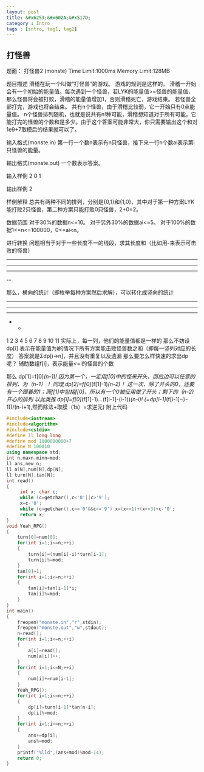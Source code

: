 ```yaml
---
layout: post
title: &#x6253;&#x602A;&#x517D; 
category : Intro  
tags : [intro, tag1, tag2]
---
```


## &#x6253;&#x602A;&#x517D;

&#x9898;&#x9762;&#xFF1A;
&#x6253;&#x602A;&#x517D;2 (monste)
Time Limit:1000ms   Memory Limit:128MB


&#x9898;&#x76EE;&#x63CF;&#x8FF0;
&#x6ED1;&#x7A3D;&#x5728;&#x73A9;&#x4E00;&#x4E2A;&#x53EB;&#x505A;&#x201C;&#x6253;&#x602A;&#x517D;&#x201D;&#x7684;&#x6E38;&#x620F;&#x3002;
&#x6E38;&#x620F;&#x7684;&#x89C4;&#x5219;&#x662F;&#x8FD9;&#x6837;&#x7684;&#x3002;
&#x6ED1;&#x7A3D;&#x4E00;&#x5F00;&#x59CB;&#x4F1A;&#x6709;&#x4E00;&#x4E2A;&#x521D;&#x59CB;&#x7684;&#x80FD;&#x91CF;&#x503C;&#x3002;&#x6BCF;&#x6B21;&#x9047;&#x5230;&#x4E00;&#x4E2A;&#x602A;&#x517D;&#xFF0C;&#x82E5;LYK&#x7684;&#x80FD;&#x91CF;&#x503C;>=&#x602A;&#x517D;&#x7684;&#x80FD;&#x91CF;&#x503C;&#xFF0C;&#x90A3;&#x4E48;&#x602A;&#x517D;&#x5C06;&#x4F1A;&#x88AB;&#x6253;&#x8D25;&#xFF0C;&#x6ED1;&#x7A3D;&#x7684;&#x80FD;&#x91CF;&#x503C;&#x589E;&#x52A0;1&#xFF0C;&#x5426;&#x5219;&#x6ED1;&#x7A3D;&#x6B7B;&#x4EA1;&#xFF0C;&#x6E38;&#x620F;&#x7ED3;&#x675F;&#x3002;
&#x82E5;&#x602A;&#x517D;&#x5168;&#x90E8;&#x6253;&#x5B8C;&#xFF0C;&#x6E38;&#x620F;&#x4E5F;&#x5C06;&#x4F1A;&#x7ED3;&#x675F;&#x3002;
&#x5171;&#x6709;n&#x4E2A;&#x602A;&#x517D;&#xFF0C;&#x7531;&#x4E8E;&#x6ED1;&#x7A3D;&#x6BD4;&#x8F83;&#x5F31;&#xFF0C;&#x5B83;&#x4E00;&#x5F00;&#x59CB;&#x53EA;&#x6709;0&#x70B9;&#x80FD;&#x91CF;&#x503C;&#x3002;
n&#x4E2A;&#x602A;&#x517D;&#x6392;&#x5217;&#x968F;&#x673A;&#xFF0C;&#x4E5F;&#x5C31;&#x662F;&#x8BF4;&#x5171;&#x6709;n!&#x79CD;&#x53EF;&#x80FD;&#xFF0C;&#x6ED1;&#x7A3D;&#x60F3;&#x77E5;&#x9053;&#x5BF9;&#x4E8E;&#x6240;&#x6709;&#x53EF;&#x80FD;&#xFF0C;&#x5B83;&#x80FD;&#x6253;&#x5B8C;&#x7684;&#x602A;&#x517D;&#x7684;&#x4E2A;&#x6570;&#x548C;&#x662F;&#x591A;&#x5C11;&#x3002;&#x7531;&#x4E8E;&#x8FD9;&#x4E2A;&#x7B54;&#x6848;&#x53EF;&#x80FD;&#x975E;&#x5E38;&#x5927;&#xFF0C;&#x4F60;&#x53EA;&#x9700;&#x8981;&#x8F93;&#x51FA;&#x8FD9;&#x4E2A;&#x548C;&#x5BF9;1e9+7&#x53D6;&#x6A21;&#x540E;&#x7684;&#x7ED3;&#x679C;&#x5C31;&#x53EF;&#x4EE5;&#x4E86;&#x3002;


&#x8F93;&#x5165;&#x683C;&#x5F0F;(monste.in) 
&#x7B2C;&#x4E00;&#x884C;&#x4E00;&#x4E2A;&#x6570;n&#x8868;&#x793A;&#x6709;n&#x53EA;&#x602A;&#x517D;&#xFF0C;&#x63A5;&#x4E0B;&#x6765;&#x4E00;&#x884C;n&#x4E2A;&#x6570;ai&#x8868;&#x793A;&#x7B2C;i&#x53EA;&#x602A;&#x517D;&#x7684;&#x80FD;&#x91CF;&#x3002;


&#x8F93;&#x51FA;&#x683C;&#x5F0F;(monste.out)
&#x4E00;&#x4E2A;&#x6570;&#x8868;&#x793A;&#x7B54;&#x6848;&#x3002; 


&#x8F93;&#x5165;&#x6837;&#x4F8B;
2
0 1


&#x8F93;&#x51FA;&#x6837;&#x4F8B;
2


&#x6837;&#x4F8B;&#x89E3;&#x91CA;
&#x603B;&#x5171;&#x6709;&#x4E24;&#x79CD;&#x4E0D;&#x540C;&#x7684;&#x6392;&#x5217;&#xFF0C;&#x5206;&#x522B;&#x662F;{0,1}&#x548C;{1,0}&#xFF0C;&#x5176;&#x4E2D;&#x5BF9;&#x4E8E;&#x7B2C;&#x4E00;&#x79CD;&#x65B9;&#x6848;LYK&#x80FD;&#x6253;&#x8D25;2&#x53EA;&#x602A;&#x517D;&#xFF0C;&#x7B2C;&#x4E8C;&#x79CD;&#x65B9;&#x6848;&#x53EA;&#x80FD;&#x6253;&#x8D25;0&#x53EA;&#x602A;&#x517D;&#xFF0C;2+0=2&#x3002;


&#x6570;&#x636E;&#x8303;&#x56F4;
&#x5BF9;&#x4E8E;30%&#x7684;&#x6570;&#x636E;n<=10&#x3002;
&#x5BF9;&#x4E8E;&#x53E6;&#x5916;30%&#x7684;&#x6570;&#x636E;ai<=5&#x3002;
&#x5BF9;&#x4E8E;100%&#x7684;&#x6570;&#x636E;1<=n<=100000&#xFF0C;0<=ai<n&#x3002; 

&#x8FDB;&#x884C;&#x8F6C;&#x6362;
&#x95EE;&#x9898;&#x76F8;&#x5F53;&#x4E8E;&#x5BF9;&#x4E8E;&#x4E00;&#x4E9B;&#x957F;&#x5EA6;&#x4E0D;&#x4E00;&#x7684;&#x7EBF;&#x6BB5;&#xFF0C;&#x6C42;&#x5176;&#x957F;&#x5EA6;&#x548C;&#xFF08;&#x6BD4;&#x5982;&#x7528;-&#x6765;&#x8868;&#x793A;&#x53EF;&#x51FB;&#x8D25;&#x7684;&#x602A;&#x517D;&#xFF09;

---------
-----
-----------
--

&#x90A3;&#x4E48;&#xFF0C;&#x6A2A;&#x5411;&#x7684;&#x7EDF;&#x8BA1;&#xFF08;&#x5373;&#x679A;&#x4E3E;&#x6BCF;&#x79CD;&#x65B9;&#x6848;&#x7136;&#x540E;&#x6C42;&#x89E3;&#xFF09;&#xFF0C;&#x53EF;&#x4EE5;&#x8F6C;&#x5316;&#x6210;&#x7AD6;&#x5411;&#x7684;&#x7EDF;&#x8BA1;

-    -    -    -   -   -   -   -   -
-    -    -    -   -
-    -    -    -   -   -   -   -   -   -   -
-    -
1   2    3   4   5  6   7  8   9  10  11
&#x5B9E;&#x9645;&#x4E0A;&#xFF0C;&#x6BCF;&#x4E00;&#x5217;&#xFF0C;&#x4ED6;&#x4EEC;&#x7684;&#x80FD;&#x91CF;&#x503C;&#x90FD;&#x662F;&#x4E00;&#x6837;&#x7684;
&#x90A3;&#x4E48;&#x4E0D;&#x59A8;&#x8BBE;dp[i] &#x8868;&#x793A;&#x5728;&#x80FD;&#x91CF;&#x503C;&#x4E3A;i&#x7684;&#x60C5;&#x51B5;&#x4E0B;&#x6240;&#x6709;&#x65B9;&#x6848;&#x80FD;&#x51FB;&#x8D25;&#x602A;&#x517D;&#x6570;&#x4E4B;&#x548C;&#xFF08;&#x5373;&#x6BCF;&#x4E00;&#x7AD6;&#x5217;&#x5BF9;&#x5E94;&#x7684;&#x957F;&#x5EA6;&#xFF09;
&#x7B54;&#x6848;&#x5C31;&#x662F;&#x03A3;dp[i&#x2192;n]&#xFF0C;&#x5E76;&#x4E14;&#x6CA1;&#x6709;&#x91CD;&#x590D;&#x4EE5;&#x53CA;&#x9057;&#x6F0F;
&#x90A3;&#x4E48;&#x8981;&#x600E;&#x4E48;&#x6837;&#x5FEB;&#x901F;&#x7684;&#x6C42;&#x51FA;dp&#x5462;&#xFF1F;
&#x8F85;&#x52A9;&#x6570;&#x7EC4;f[i]&#xFF0C;&#x8868;&#x793A;&#x80FD;&#x91CF;<=i&#x7684;&#x602A;&#x517D;&#x7684;&#x4E2A;&#x6570;

&#x90A3;&#x4E48; dp[1]=f[0]*(n-1)!
&#x56E0;&#x4E3A;&#x7B2C;&#x4E00;&#x4E2A;&#xFF0C;&#x4E00;&#x5B9A;&#x7528;f[0]&#x4E2D;&#x7684;&#x602A;&#x6765;&#x5F00;&#x5934;&#xFF0C;&#x800C;&#x540E;&#x8FB9;&#x53EF;&#x4EE5;&#x4EFB;&#x610F;&#x7684;&#x6392;&#x5217;&#xFF0C;&#x4E3A;&#xFF08;n-1&#xFF09;&#xFF01;
&#x540C;&#x7406;,dp[2]=f[0]*(f[1]-1)*(n-2)&#xFF01;
&#x8FD9;&#x4E00;&#x6B21;&#xFF0C;&#x9664;&#x4E86;&#x5F00;&#x5934;&#x7684;0&#xFF0C;&#x8FD8;&#x8981;&#x6709;&#x4E00;&#x4E2A;&#x8DDF;&#x7740;&#x7684;1&#xFF1B;&#x800C;f[1]&#x4E2D;&#x5305;&#x62EC;f[0]&#xFF0C;&#x6240;&#x4EE5;&#x6709;&#x4E00;&#x4E2A;0&#x88AB;&#x5F81;&#x7528;&#x505A;&#x4E86;&#x5F00;&#x5934;&#xFF1B;&#x5269;&#x4E0B;&#x7684;&#xFF08;n-2)&#x5F00;&#x5FC3;&#x7684;&#x6392;&#x5217;
&#x4EE5;&#x6B64;&#x7C7B;&#x63A8;
dp[i]=f[0]*(f[1]-1)*...*(f[i-1]-(i-1))*(n-i)!
(=dp[i-1]*(f[i-1]-(i-1))/(n-i+1),&#x7136;&#x800C;&#x9664;&#x6CD5;+&#x53D6;&#x819C;&#xFF08;1s&#xFF09;=&#x6C42;&#x9006;&#x5143;)
&#x9644;&#x4E0A;&#x4EE3;&#x7801;
```cpp 
#include<iostream>
#include<algorithm>
#include<cstdio>
#define ll long long
#define mod 1000000000+7
#define N 100010
using namespace std;
int n,maxn,minn=mod;
ll ans,new_n;
ll a[N],num[N],dp[N];
ll turn[N],tan[N];
int read()
{
     int x; char c;
     while (c=getchar(),c<'0'||c>'9');
     x=c-'0';
     while (c=getchar(),c>='0'&&c<='9') x=(x<<1)+(x<<3)+c-'0';
     return x;
}
void Yeah_RPG()
{
	turn[0]=num[0];
	for(int i=1;i<=n;++i)
	{
		turn[i]=(num[i]-i)*turn[i-1];
		turn[i]%=mod;
	}
	tan[0]=1;
	for(int i=1;i<=n;++i)
	{
		tan[i]=tan[i-1]*i;
		tan[i]%=mod;
	}
}
int main()
{
	freopen("monste.in","r",stdin);
	freopen("monste.out","w",stdout); 
	n=read();
	for(int i=1;i<=n;++i)
	{
	    a[i]=read();
	    num[a[i]]++;
	}
	for(int i=1;i<=N;++i)
	{
		num[i]+=num[i-1];
	}
	Yeah_RPG();
	for(int i=1;i<=n;++i)
	{
		dp[i]=turn[i-1]*tan[n-i];
		dp[i]%=mod;
	}
	for(int i=1;i<=n;++i)
	{
		ans+=dp[i];
		ans%=mod;
	}
	printf("%lld",(ans+mod)%mod-14);
	return 0;
}
```
